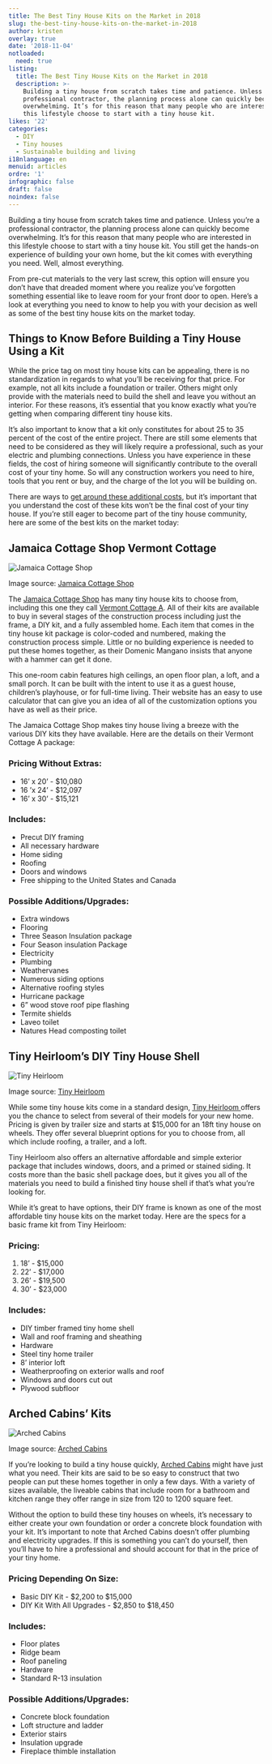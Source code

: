 ```yaml
---
title: The Best Tiny House Kits on the Market in 2018
slug: the-best-tiny-house-kits-on-the-market-in-2018
author: kristen
overlay: true
date: '2018-11-04'
notloaded:
  need: true
listing:
  title: The Best Tiny House Kits on the Market in 2018
  description: >-
    Building a tiny house from scratch takes time and patience. Unless you’re a
    professional contractor, the planning process alone can quickly become
    overwhelming. It’s for this reason that many people who are interested in
    this lifestyle choose to start with a tiny house kit.
likes: '22'
categories:
  - DIY
  - Tiny houses
  - Sustainable building and living
i18nlanguage: en
menuid: articles
ordre: '1'
infographic: false
draft: false
noindex: false
---
```

Building a tiny house from scratch takes time and patience. Unless you’re a professional contractor, the planning process alone can quickly become overwhelming. It’s for this reason that many people who are interested in this lifestyle choose to start with a tiny house kit. You still get the hands-on experience of building your own home, but the kit comes with everything you need. Well, almost everything. 

From pre-cut materials to the very last screw, this option will ensure you don’t have that dreaded moment where you realize you’ve forgotten something essential like to leave room for your front door to open. Here’s a look at everything you need to know to help you with your decision as well as some of the best tiny house kits on the market today. 

## Things to Know Before Building a Tiny House Using a Kit

While the price tag on most tiny house kits can be appealing, there is no standardization in regards to what you’ll be receiving for that price. For example, not all kits include a foundation or trailer. Others might only provide with the materials need to build the shell and leave you without an interior. For these reasons, it’s essential that you know exactly what you’re getting when comparing different tiny house kits. 

It’s also important to know that a kit only constitutes for about 25 to 35 percent of the cost of the entire project. There are still some elements that need to be considered as they will likely require a professional, such as your electric and plumbing connections. Unless you have experience in these fields, the cost of hiring someone will significantly contribute to the overall cost of your tiny home. So will any construction workers you need to hire, tools that you rent or buy, and the charge of the lot you will be building on. 

There are ways to [get around these additional costs](https://www.tinysociety.co/articles/how-to-save-money-when-building-your-tiny-house/), but it’s important that you understand the cost of these kits won’t be the final cost of your tiny house. If you’re still eager to become part of the tiny house community, here are some of the best kits on the market today:

## Jamaica Cottage Shop Vermont Cottage

![Jamaica Cottage Shop](/img/jamaica-cottage-shop.jpg)

<span class="figcaption">Image source: [Jamaica Cottage Shop](https://jamaicacottageshop.com/shop/vermont-cottage-a/)</span>

The [Jamaica Cottage Shop](https://jamaicacottageshop.com/product-category/cottages/kits-cottages/) has many tiny house kits to choose from, including this one they call [Vermont Cottage A](https://jamaicacottageshop.com/shop/vermont-cottage-a/). All of their kits are available to buy in several stages of the construction process including just the frame, a DIY kit, and a fully assembled home. Each item that comes in the tiny house kit package is color-coded and numbered, making the construction process simple. Little or no building experience is needed to put these homes together, as their Domenic Mangano insists that anyone with a hammer can get it done.

This one-room cabin features high ceilings, an open floor plan, a loft, and a small porch. It can be built with the intent to use it as a guest house, children’s playhouse, or for full-time living. Their website has an easy to use calculator that can give you an idea of all of the customization options you have as well as their price. 

The Jamaica Cottage Shop makes tiny house living a breeze with the various DIY kits they have available. Here are the details on their Vermont Cottage A package:

### Pricing Without Extras:

* 16’ x 20’ - $10,080
* 16 ’x 24’ - $12,097
* 16’ x 30’ - $15,121

### Includes:

* Precut DIY framing
* All necessary hardware
* Home siding
* Roofing
* Doors and windows
* Free shipping to the United States and Canada

### Possible Additions/Upgrades:

* Extra windows
* Flooring
* Three Season Insulation package
* Four Season insulation Package
* Electricity
* Plumbing
* Weathervanes
* Numerous siding options
* Alternative roofing styles
* Hurricane package
* 6” wood stove roof pipe flashing
* Termite shields
* Laveo toilet
* Natures Head composting toilet

## Tiny Heirloom’s DIY Tiny House Shell

![Tiny Heirloom](/img/tiny-heirlome.jpg)

<span class="figcaption">Image source: [Tiny Heirloom](https://www.tinyheirloom.com/galleries/archway-tiny-house)</span>

While some tiny house kits come in a standard design, [Tiny Heirloom ](https://www.tinyheirloom.com/diy-tiny-home-shells)offers you the chance to select from several of their models for your new home. Pricing is given by trailer size and starts at $15,000 for an 18ft tiny house on wheels. They offer several blueprint options for you to choose from, all which include roofing, a trailer, and a loft. 

Tiny Heirloom also offers an alternative affordable and simple exterior package that includes windows, doors, and a primed or stained siding. It costs more than the basic shell package does, but it gives you all of the materials you need to build a finished tiny house shell if that’s what you’re looking for. 

While it’s great to have options, their DIY frame is known as one of the most affordable tiny house kits on the market today. Here are the specs for a basic frame kit from Tiny Heirloom:

### Pricing:

1. 18’ - $15,000
2. 22’ - $17,000
3. 26’ - $19,500
4. 30’ - $23,000

### Includes:

* DIY timber framed tiny home shell 
* Wall and roof framing and sheathing
* Hardware
* Steel tiny home trailer 
* 8’ interior loft 
* Weatherproofing on exterior walls and roof
* Windows and doors cut out 
* Plywood subfloor

## Arched Cabins’ Kits

![Arched Cabins](/img/arched-cabins.jpg)

<span class="figcaption">Image source: [Arched Cabins](http://archedcabins.com)</span>

If you’re looking to build a tiny house quickly, [Arched Cabins](http://archedcabins.com/sizes-and-prices.html) might have just what you need. Their kits are said to be so easy to construct that two people can put these homes together in only a few days. With a variety of sizes available, the liveable cabins that include room for a bathroom and kitchen range they offer range in size from 120 to 1200 square feet. 

Without the option to build these tiny houses on wheels, it’s necessary to either create your own foundation or order a concrete block foundation with your kit. It’s important to note that Arched Cabins doesn’t offer plumbing and electricity upgrades. If this is something you can’t do yourself, then you’ll have to hire a professional and should account for that in the price of your tiny home. 

### Pricing Depending On Size:

* Basic DIY Kit - $2,200 to $15,000 
* DIY Kit With All Upgrades - $2,850 to $18,450

### Includes:

* Floor plates
* Ridge beam
* Roof paneling
* Hardware
* Standard R-13 insulation

### Possible Additions/Upgrades:

* Concrete block foundation
* Loft structure and ladder
* Exterior stairs
* Insulation upgrade
* Fireplace thimble installation
